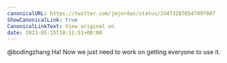 ```yaml
---
canonicalURL: https://twitter.com/jmjordan/status/334732876547497987
ShowCanonicalLink: true
CanonicalLinkText: View original on
date: 2013-05-15T18:11:51+00:00
---
```

@bodingzhang Ha! Now we just need to work on getting everyone to use it.